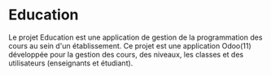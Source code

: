 # Education
Le projet Education est une application de gestion de la programmation des cours au sein d'un établissement. Ce projet est une application Odoo(11) développée pour la gestion des cours, des niveaux, les classes  et des utilisateurs (enseignants et étudiant).
